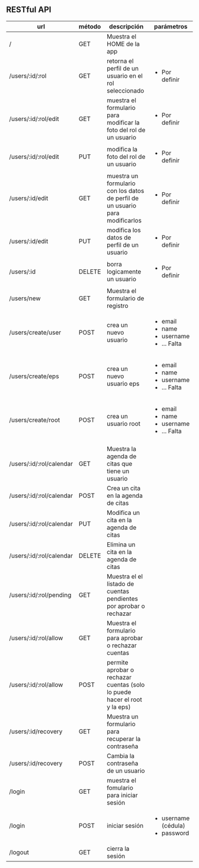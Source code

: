 ## RESTful API


| url                     | método   | descripción                | parámetros |
| ----------------------- | -------- | -------------------------- | ------------- |
| /                       | GET      | Muestra el HOME de la app  |               |
| /users/:id/:rol         | GET      | retorna el perfil de un usuario en el rol seleccionado | <ul><li>Por definir</li></ul> |
| /users/:id/:rol/edit    | GET      | muestra el formulario para modificar la foto del rol de un usuario | <ul><li>Por definir</li></ul> |
| /users/:id/:rol/edit    | PUT      | modifica la foto del rol de un usuario | <ul><li>Por definir</li></ul> |
| /users/:id/edit         | GET      | muestra un formulario con los datos de perfil de un usuario para modificarlos | <ul><li>Por definir</li></ul> |
| /users/:id/edit         | PUT      | modifica los datos de perfil de un usuario | <ul><li>Por definir</li></ul> |
| /users/:id              | DELETE   | borra logicamente un usuario | <ul><li>Por definir</li></ul> |
| /users/new              | GET    | Muestra el formulario de registro | |
| /users/create/user      | POST     | crea un nuevo usuario      | <ul> <li> email </li> <li> name </li> <li> username </li> <li> ... Falta </li> </ul> |
| /users/create/eps       | POST     | crea un nuevo usuario eps     | <ul> <li> email </li> <li> name </li> <li> username </li> <li> ... Falta </li> </ul> |
| /users/create/root      | POST     | crea un usuario root     | <ul> <li> email </li> <li> name </li> <li> username </li> <li> ... Falta </li>
</ul> |
| /users/:id/:rol/calendar | GET      | Muestra la agenda de citas que tiene un usuario | |
| /users/:id/:rol/calendar | POST      | Crea un cita en la agenda de citas | |
| /users/:id/:rol/calendar | PUT     | Modifica un cita en la agenda de citas | |
| /users/:id/:rol/calendar | DELETE     | Elimina un cita en la agenda de citas | |
| /users/:id/:rol/pending | GET | Muestra el el listado de cuentas pendientes por aprobar o rechazar | |
| /users/:id/:rol/allow | GET | Muestra el formulario para aprobar o rechazar cuentas | |
| /users/:id/:rol/allow | POST | permite aprobar o rechazar cuentas (solo lo puede hacer el root y la eps)| |
| /users/:id/recovery | GET | Muestra un formulario para recuperar la contraseña | |
| /users/:id/recovery | POST | Cambia la contraseña de un usuario | |
| /login                  | GET | muestra el fomulario para iniciar sesión | |
| /login                  | POST | iniciar sesión | <ul> <li> username (cédula) </li> <li> password </li> </ul> |
| /logout                 | GET | cierra la sesión | |
